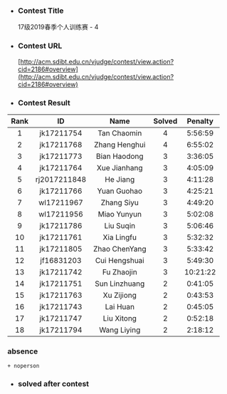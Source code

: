* ### Contest Title
    17级2019春季个人训练赛 - 4
* ### Contest URL
    [http://acm.sdibt.edu.cn/vjudge/contest/view.action?cid=2186#overview](http://acm.sdibt.edu.cn/vjudge/contest/view.action?cid=2186#overview)
* ### Contest Result

| Rank| ID| Name| Solved| Penalty | 
 | :-: | :-: | :-: | :-: | :-: |
| 1 | jk17211754 | Tan Chaomin | 4 | 5:56:59 |
| 2 | jk17211768 | Zhang Henghui | 4 | 6:55:02 |
| 3 | jk17211773 | Bian Haodong | 3 | 3:36:05 |
| 4 | jk17211764 | Xue Jianhang | 3 | 4:05:09 |
| 5 | rj2017211848 | He Jiang | 3 | 4:11:28 |
| 6 | jk17211766 | Yuan Guohao | 3 | 4:25:21 |
| 7 | wl17211967 | Zhang Siyu | 3 | 4:49:20 |
| 8 | wl17211956 | Miao Yunyun | 3 | 5:02:08 |
| 9 | jk17211786 | Liu Suqin | 3 | 5:06:46 |
| 10 | jk17211761 | Xia Lingfu | 3 | 5:32:32 |
| 11 | jk17211805 | Zhao ChenYang | 3 | 5:33:42 |
| 12 | jf16831203 | Cui Hengshuai | 3 | 5:49:30 |
| 13 | jk17211742 | Fu Zhaojin | 3 | 10:21:22 |
| 14 | jk17211751 | Sun Linzhuang | 2 | 0:41:05 |
| 15 | jk17211763 | Xu Zijiong | 2 | 0:43:53 |
| 16 | jk17211743 | Lai Huan | 2 | 0:45:05 |
| 17 | jk17211747 | Liu Xitong | 2 | 0:52:18 |
| 18 | jk17211794 | Wang Liying | 2 | 2:18:12 |

### absence

    + noperson

* ### solved after contest
